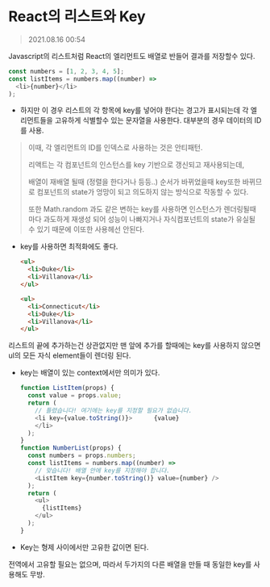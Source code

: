 # React의 리스트와 Key 

> 2021.08.16 	00:54



Javascript의 리스트처럼 React의 엘리먼트도 배열로 반들어 결과를 저장할수 있다.

```javascript
const numbers = [1, 2, 3, 4, 5];
const listItems = numbers.map((number) =>
  <li>{number}</li>
);
```



- 하지만 이 경우 리스트의 각 항목에 key를 넣어야 한다는 경고가 표시되는데 각 엘리먼트들을 고유하게 식별할수 있는 문자열을 사용한다. 대부분의 경우 데이터의 ID를 사용.

> 이때, 각 엘리먼트의 ID를 인덱스로 사용하는 것은 안티패턴.
>
> 리액트는 각 컴포넌트의 인스턴스를 key 기반으로 갱신되고 재사용되는데, 
>
> 배열이 재배열 될때 (정렬을 한다거나 등등..) 순서가 바뀌었을때 key또한 바뀌므로 컴포넌트의 state가 엉망이 되고 의도하지 않는 방식으로 작동할 수 있다.
>
> 또한 Math.random 과도 같은 변하는 key를 사용하면 인스턴스가 렌더링될때마다 과도하게 재생성 되어 성능이 나빠지거나 자식컴포넌트의 state가 유실될 수 있기 때문에 이또한 사용헤선 안된다.

- key를 사용하면 최적화에도 좋다.

  ```html
  <ul>
    <li>Duke</li>
    <li>Villanova</li>
  </ul>
  
  <ul>
    <li>Connecticut</li>
    <li>Duke</li>
    <li>Villanova</li>
  </ul>
  ```

리스트의 끝에 추가하는건 상관없지만 맨 앞에 추가를 할때에는 key를 사용하지 않으면 ul의 모든 자식 element들이 렌더링 된다.

- key는 배열이 있는 context에서만 의미가 있다.

  ```javascript
  function ListItem(props) {
    const value = props.value;
    return (
      // 틀렸습니다! 여기에는 key를 지정할 필요가 없습니다.    
      <li key={value.toString()}>      {value}
      </li>
    );
  }
  function NumberList(props) {
    const numbers = props.numbers;
    const listItems = numbers.map((number) =>
      // 맞습니다! 배열 안에 key를 지정해야 합니다.
      <ListItem key={number.toString()} value={number} />
    );
    return (
      <ul>
        {listItems}
      </ul>
    );
  }
  ```

  

- Key는 형제 사이에서만 고유한 값이면 된다.

전역에서 고유할 필요는 없으며, 따라서 두가지의 다른 배열을 만들 때 동일한 key를 사용해도 무방.

